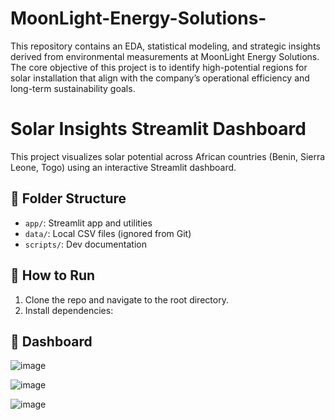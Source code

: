 # MoonLight-Energy-Solutions-
This repository contains an EDA, statistical modeling, and strategic insights derived from environmental measurements at MoonLight Energy Solutions. The core objective of this project is to identify high-potential regions for solar installation that align with the company’s operational efficiency and long-term sustainability goals.

# Solar Insights Streamlit Dashboard

This project visualizes solar potential across African countries (Benin, Sierra Leone, Togo) using an interactive Streamlit dashboard.

## 📁 Folder Structure
- `app/`: Streamlit app and utilities
- `data/`: Local CSV files (ignored from Git)
- `scripts/`: Dev documentation

## 🚀 How to Run
1. Clone the repo and navigate to the root directory.
2. Install dependencies:

## 🚀 Dashboard
![image](https://github.com/user-attachments/assets/e7db0070-2fe6-4953-b411-fa079b8c709b)

![image](https://github.com/user-attachments/assets/1d40e503-ff47-4171-9f1e-e0681a58017b)

![image](https://github.com/user-attachments/assets/ea27bd69-8341-430b-abf0-b01724995fa8)
